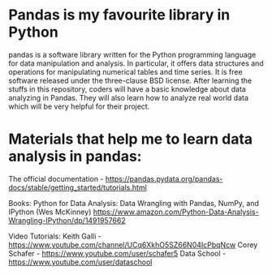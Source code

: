 # Pandas is my favourite library in Python
pandas is a software library written for the Python programming language for data manipulation and analysis. In particular, it offers data structures and operations for manipulating numerical tables and time series. It is free software released under the three-clause BSD license.
After learning the stuffs in this repository, coders will have a basic knowledge about data analyzing in Pandas. They will also learn how to analyze real world data which will be very helpful for their project.


# Materials that help me to learn data analysis in pandas:

The official documentation - https://pandas.pydata.org/pandas-docs/stable/getting_started/tutorials.html

Books:
  Python for Data Analysis: Data Wrangling with Pandas, NumPy, and IPython (Wes McKinney) 
  https://www.amazon.com/Python-Data-Analysis-Wrangling-IPython/dp/1491957662
  
Video Tutorials:
  Keith Galli - https://www.youtube.com/channel/UCq6XkhO5SZ66N04IcPbqNcw
  Corey Schafer - https://www.youtube.com/user/schafer5
  Data School - https://www.youtube.com/user/dataschool
